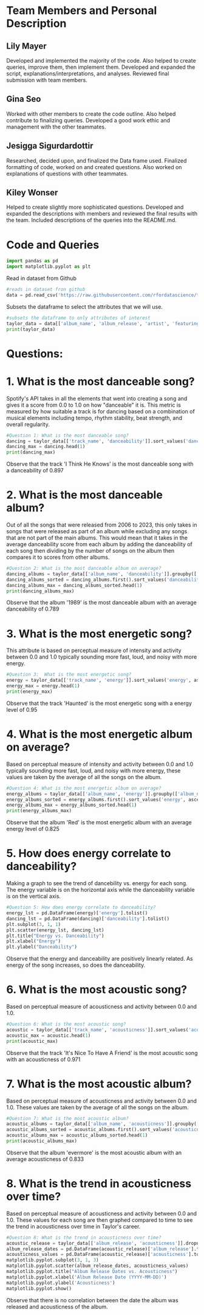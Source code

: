 # Team Members and Personal Description


## Lily Mayer
Developed and implemented the majority of the code. Also helped to create queries, improve them, then implement them. Developed and expanded the script, explanations/interpretations, and analyses. Reviewed final submission with team members.


## Gina Seo
Worked with other members to create the code outline. Also helped contribute to finalizing queries. Developed a good work ethic and management with the other teammates.


## Jesigga Sigurdardottir 
Researched, decided upon, and finalized the Data frame used. Finalized formatting of code, worked on and created questions. Also worked on explanations of questions with other teammates.  

## Kiley Wonser
Helped to create slightly more sophisticated questions. Developed and expanded the descriptions with members and reviewed the final results with the team. Included descriptions of the queries into the README.md. 


# Code and Queries 


```python
import pandas as pd
import matplotlib.pyplot as plt
```


Read in dataset from Github
```python
#reads in dataset fron github
data = pd.read_csv('https://raw.githubusercontent.com/rfordatascience/tidytuesday/master/data/2023/2023-10-17/taylor_all_songs.csv')
```


Subsets the dataframe to select the attributes that we will use.
```python
#subsets the dataframe to only attributes of interest
taylor_data = data[['album_name', 'album_release', 'artist', 'featuring', 'track_name', 'danceability', 'energy', 'acousticness']]
print(taylor_data)
```


# Questions:
# 1. What is the most danceable song?
 Spotify's API takes in all the elements that went into creating a song and gives it a score from 0.0 to 1.0 on how "danceable" it is. This metric is measured by how suitable a track is for dancing based on a combination of musical elements including tempo, rhythm stability, beat strength, and overall regularity.

 ```python
#Question 1: What is the most danceable song?
dancing = taylor_data[['track_name', 'danceability']].sort_values('danceability', ascending=False)
dancing_max = dancing.head(1)
print(dancing_max)
```
Observe that the track 'I Think He Knows' is the most danceable song with a danceability of 0.897


# 2. What is the most danceable album? 
Out of all the songs that were released from 2006 to 2023, this only takes in songs that were released as part of an album while excluding any songs that are not part of the main albums. This would mean that it takes in the average danceability score from each album by adding the danceability of each song then dividing by the number of songs on the album then compares it to scores from other albums.

 ```python
#Question 2: What is the most danceable album on average?
dancing_albums = taylor_data[['album_name', 'danceability']].groupby(['album_name'])
dancing_albums_sorted = dancing_albums.first().sort_values('danceability', ascending=False)
dancing_albums_max = dancing_albums_sorted.head(1)
print(dancing_albums_max)
```
Observe that the album '1989' is the most danceable album with an average danceability of 0.789


# 3. What is the most energetic song?
This attribute is based on perceptual measure of intensity and activity between 0.0 and 1.0 typically sounding more fast, loud, and noisy with more energy.

```python
#Question 3:  What is the most energetic song?
energy = taylor_data[['track_name', 'energy']].sort_values('energy', ascending=False)
energy_max = energy.head(1)
print(energy_max)
```
Observe that the track 'Haunted' is the most energetic song with a energy level of 0.95


# 4. What is the most energetic album on average?
Based on perceptual measure of intensity and activity between 0.0 and 1.0 typically sounding more fast, loud, and noisy with more energy, these values are taken by the average of all the songs on the album.

```python
#Question 4: What is the most energetic album on average?
energy_albums = taylor_data[['album_name', 'energy']].groupby(['album_name'])
energy_albums_sorted = energy_albums.first().sort_values('energy', ascending=False)
energy_albums_max = energy_albums_sorted.head(1)
print(energy_albums_max)
```
Observe that the album 'Red' is the most energetic album with an average energy level of 0.825


# 5. How does energy correlate to danceability?
Making a graph to see the trend of dancebility vs. energy for each song. The energy variable is on the horizontal axis while the danceability variable is on the vertical axis. 

```python
#Question 5: How does energy correlate to danceability?
energy_lst = pd.DataFrame(energy)['energy'].tolist()
dancing_lst = pd.DataFrame(dancing)['danceability'].tolist()
plt.subplot(3, 1, 1)
plt.scatter(energy_lst, dancing_lst)
plt.title("Energy vs. Danceability")
plt.xlabel("Energy")
plt.ylabel("Danceability")
```
Observe that the energy and danceability are positively linearly related. As energy of the song increases, so does the danceability.


# 6. What is the most acoustic song?
Based on perceptual measure of acousticness and activity between 0.0 and 1.0.

```python
#Question 6: What is the most acoustic song?
acoustic = taylor_data[['track_name', 'acousticness']].sort_values('acousticness', ascending=False)
acoustic_max = acoustic.head(1)
print(acoustic_max)
```
Observe that the track 'It's Nice To Have A Friend' is the most acoustic song with an acousticness of 0.971


# 7. What is the most acoustic album?
Based on perceptual measure of acousticness and activity between 0.0 and 1.0. These values are taken by the average of all the songs on the album.

```python
#Question 7: What is the most acoustic album?
acoustic_albums = taylor_data[['album_name', 'acousticness']].groupby(['album_name'])
acoustic_albums_sorted = acoustic_albums.first().sort_values('acousticness', ascending=False)
acoustic_albums_max = acoustic_albums_sorted.head(1)
print(acoustic_albums_max)
```
Observe that the album 'evermore' is the most acoustic album with an average acousticness of 0.833


# 8. What is the trend in acousticness over time?
Based on perceptual measure of acousticness and activity between 0.0 and 1.0. These values for each song are then graphed compared to time to see the trend in acousticness over time in Taylor's career.

```python
#Question 8: What is the trend in acousticness over time?
acoustic_release = taylor_data[['album_release', 'acousticness']].dropna().sort_values('album_release', ascending=True)
album_release_dates = pd.DataFrame(acoustic_release)['album_release'].tolist()
acousticness_values = pd.DataFrame(acoustic_release)['acousticness'].tolist()
matplotlib.pyplot.subplot(3, 1, 3)
matplotlib.pyplot.scatter(album_release_dates, acousticness_values)
matplotlib.pyplot.title("Album Release Dates vs. Acousticness")
matplotlib.pyplot.xlabel('Album Release Date (YYYY-MM-DD)')
matplotlib.pyplot.ylabel('Acousticness')
matplotlib.pyplot.show()
```
Observe that there is no correlation between the date the album was released and acousticness of the album.

